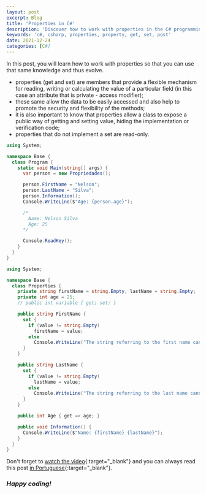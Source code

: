 ```yaml
---
layout: post
excerpt: Blog
title: 'Properties in C#'
description: 'Discover how to work with properties in the C# programming language. Get answers to your questions with the theory and examples presented.'
keywords: 'c#, csharp, properties, property, get, set, post'
date: 2021-12-24
categories: [C#]
---
```


In this post, you will learn how to work with properties so that you can use that same knowledge and thus evolve.

- properties (get and set) are members that provide a flexible mechanism for reading, writing or calculating the value of a particular field (in this case an attribute that is private - access modifier);
- these same allow the data to be easily accessed and also help to promote the security and flexibility of the methods;
- it is also important to know that properties allow a class to expose a public way of getting and setting value, hiding the implementation or verification code;
- properties that do not implement a set are read-only.

```csharp
using System;

namespace Base {
  class Program {
    static void Main(string[] args) {
      var person = new Propriedades();

      person.FirstName = "Nelson";
      person.LastName = "Silva";
      person.Information();
      Console.WriteLine($"Age: {person.age}");

      /*
        Name: Nelson Silva
        Age: 25
      */

      Console.ReadKey();
    }
  }
}
```

```csharp
using System;

namespace Base {
  class Properties {
    private string firstName = string.Empty, lastName = string.Empty;
    private int age = 25;
    // public int variable { get; set; }

    public string FirstName {
      set {
        if (value != string.Empty)
          firstName = value;
        else
          Console.WriteLine("The string referring to the first name cannot be empty.");
      }
    }

    public string LastName {
      set {
        if (value != string.Empty)
          lastName = value;
        else
          Console.WriteLine("The string referring to the last name cannot be empty.");
      }
    }

    public int Age { get => age; }

    public void Information() {
      Console.WriteLine($"Name: {firstName} {lastName}");
    }
  }
}
```

Don't forget to [watch the video](https://youtu.be/QjvCyY5a2BM){:target="\_blank"} and you can always read this post [in Portuguese](https://caffeinealgorithm.com/blog/20211224/propriedades-em-csharp/){:target="\_blank"}.

### _Happy coding!_

